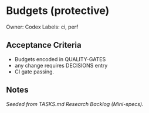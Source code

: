 # Budgets (protective)

Owner: Codex
Labels: ci, perf

## Acceptance Criteria
- Budgets encoded in QUALITY-GATES
- any change requires DECISIONS entry
- CI gate passing.

## Notes
_Seeded from TASKS.md Research Backlog (Mini-specs)._